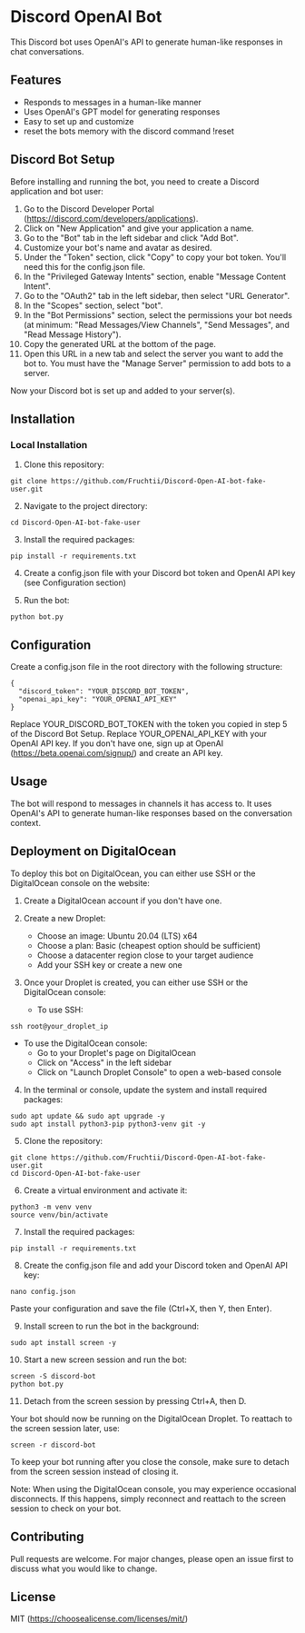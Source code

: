 <h1>Discord OpenAI Bot</h1>

This Discord bot uses OpenAI's API to generate human-like responses in chat conversations.

<h2>Features</h2>

- Responds to messages in a human-like manner
- Uses OpenAI's GPT model for generating responses
- Easy to set up and customize
- reset the bots memory with the discord command !reset

<h2>Discord Bot Setup</h2>

Before installing and running the bot, you need to create a Discord application and bot user:

1. Go to the Discord Developer Portal (https://discord.com/developers/applications).
2. Click on "New Application" and give your application a name.
3. Go to the "Bot" tab in the left sidebar and click "Add Bot".
4. Customize your bot's name and avatar as desired.
5. Under the "Token" section, click "Copy" to copy your bot token. You'll need this for the config.json file.
6. In the "Privileged Gateway Intents" section, enable "Message Content Intent".
7. Go to the "OAuth2" tab in the left sidebar, then select "URL Generator".
8. In the "Scopes" section, select "bot".
9. In the "Bot Permissions" section, select the permissions your bot needs (at minimum: "Read Messages/View Channels", "Send Messages", and "Read Message History").
10. Copy the generated URL at the bottom of the page.
11. Open this URL in a new tab and select the server you want to add the bot to. You must have the "Manage Server" permission to add bots to a server.

Now your Discord bot is set up and added to your server(s).

<h2>Installation</h2>

<h3>Local Installation</h3>

1. Clone this repository:

```
git clone https://github.com/Fruchtii/Discord-Open-AI-bot-fake-user.git
```

2. Navigate to the project directory:

```
cd Discord-Open-AI-bot-fake-user
```

3. Install the required packages:

```
pip install -r requirements.txt
```

4. Create a config.json file with your Discord bot token and OpenAI API key (see Configuration section)

5. Run the bot:

```
python bot.py
```

<h2>Configuration</h2>

Create a config.json file in the root directory with the following structure:

```
{
  "discord_token": "YOUR_DISCORD_BOT_TOKEN",
  "openai_api_key": "YOUR_OPENAI_API_KEY"
}
```

Replace YOUR_DISCORD_BOT_TOKEN with the token you copied in step 5 of the Discord Bot Setup.
Replace YOUR_OPENAI_API_KEY with your OpenAI API key. If you don't have one, sign up at OpenAI (https://beta.openai.com/signup/) and create an API key.

<h2>Usage</h2>

The bot will respond to messages in channels it has access to. It uses OpenAI's API to generate human-like responses based on the conversation context.

<h2>Deployment on DigitalOcean</h2>

To deploy this bot on DigitalOcean, you can either use SSH or the DigitalOcean console on the website:

1. Create a DigitalOcean account if you don't have one.

2. Create a new Droplet:
   - Choose an image: Ubuntu 20.04 (LTS) x64
   - Choose a plan: Basic (cheapest option should be sufficient)
   - Choose a datacenter region close to your target audience
   - Add your SSH key or create a new one

3. Once your Droplet is created, you can either use SSH or the DigitalOcean console:
   - To use SSH:

```
ssh root@your_droplet_ip
```

   - To use the DigitalOcean console:
     - Go to your Droplet's page on DigitalOcean
     - Click on "Access" in the left sidebar
     - Click on "Launch Droplet Console" to open a web-based console

4. In the terminal or console, update the system and install required packages:

```
sudo apt update && sudo apt upgrade -y
sudo apt install python3-pip python3-venv git -y
```

5. Clone the repository:

```
git clone https://github.com/Fruchtii/Discord-Open-AI-bot-fake-user.git
cd Discord-Open-AI-bot-fake-user
```

6. Create a virtual environment and activate it:

```
python3 -m venv venv
source venv/bin/activate
```

7. Install the required packages:

```
pip install -r requirements.txt
```

8. Create the config.json file and add your Discord token and OpenAI API key:

```
nano config.json
```

   Paste your configuration and save the file (Ctrl+X, then Y, then Enter).

9. Install screen to run the bot in the background:

```
sudo apt install screen -y
```

10. Start a new screen session and run the bot:

```
screen -S discord-bot
python bot.py
```

11. Detach from the screen session by pressing Ctrl+A, then D.

Your bot should now be running on the DigitalOcean Droplet. To reattach to the screen session later, use:

```
screen -r discord-bot
```

To keep your bot running after you close the console, make sure to detach from the screen session instead of closing it.

Note: When using the DigitalOcean console, you may experience occasional disconnects. If this happens, simply reconnect and reattach to the screen session to check on your bot.

<h2>Contributing</h2>

Pull requests are welcome. For major changes, please open an issue first to discuss what you would like to change.

<h2>License</h2>

MIT (https://choosealicense.com/licenses/mit/)
